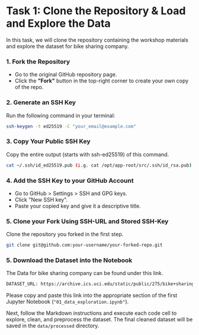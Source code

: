 # Task 1: Clone the Repository & Load and Explore the Data
In this task, we will clone the repository containing the workshop materials and explore the dataset for bike sharing company.

### 1. Fork the Repository
- Go to the original GitHub repository page.
- Click the **"Fork"** button in the top-right corner to create your own copy of the repo.

### 2. Generate an SSH Key
Run the following command in your terminal:

```bash
ssh-keygen -t ed25519 -C "your_email@example.com"
```

### 3. Copy Your Public SSH Key
Copy the entire output (starts with ssh-ed25519) of this command.
```bash
cat ~/.ssh/id_ed25519.pub (i.g. cat /opt/app-root/src/.ssh/id_rsa.pub)
```

### 4. Add the SSH Key to your GitHub Account
- Go to GitHub > Settings > SSH and GPG keys.
- Click "New SSH key".
- Paste your copied key and give it a descriptive title.

### 5. Clone your Fork Using SSH-URL and Stored SSH-Key
Clone the repository you forked in the first step.
```bash
git clone git@github.com:your-username/your-forked-repo.git
```

### 5. Download the Dataset into the Notebook 
The Data for bike sharing company can be found under this link. 

```bash
DATASET_URL: https://archive.ics.uci.edu/static/public/275/bike+sharing+dataset.zip
```

Please copy and paste this link into the appropriate section of the first Jupyter Notebook (`"01_data_exploration.ipynb"`).

Next, follow the Markdown instructions and execute each code cell to explore, clean, and preprocess the dataset. The final cleaned dataset will be saved in the
`data/processed` directory.
